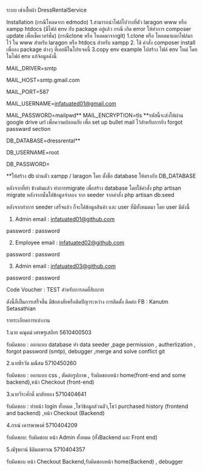 ﻿ระบบ เช่าเสื้อผ้า DressRentalService


Installation
(กรณีโหลดจาก edmodo)
1.สามารถนำไฟล์ไปวางที่ตัว laragon www หรือ xampp htdocs 
(มีไฟล์ env กับ package อยู่แล้ว กรณี เกิด error ให้ทำการ composer update เพื่อเช็คเวอร์ชั่น)
(กรณีclone หรือ โหลดมาจากgit)
1.clone หรือ โหลดมาแตกไฟล์มาไว้ ใน www สำหรับ laragon หรือ htdocs สำหรับ xampp
2. ใช้ คำสั่ง composer install เพื่อลง package ต่างๆ ที่เคยมีในโปรเจคนี้
3.copy env example ไปสร้าง ไฟล์ env ใหม่
โดยในไฟล์  env แก้จ้อมูลดังนี้


MAIL_DRIVER=smtp

MAIL_HOST=smtp.gmail.com

MAIL_PORT=587

MAIL_USERNAME=infatuated01@gmail.com

MAIL_PASSWORD=mailpwd**
MAIL_ENCRYPTION=tls
**รหัสนี้จะส่งให้ผ่าน google drive url เพื่อความปลอดภัย
เพื่อ set up bullet mail ไว้สำหรับการยิง forgot passward section

DB_DATABASE=dressrental**

DB_USERNAME=root

DB_PASSWORD=

**ให้สร้าง db ผ่านตัว xampp / laragon โดย ตั้งชื่อ database ให้ตรงกับ DB_DATABASE

หลังจากที่ทำ ข้างต้นแล้ว
ทำการmigrate เพื่อสร้าง database โดยใช้คำสั่ง php artisan migrate 
หลังจากนั้นใส่ข้อมูลจำลอง จาก seeder จากคำสั่ง php artisan db:seed

หลังจากทำการ seeder เสร็จแล้ว ก็จะได้ข้อมูลสินค้า และ user ที่มีทั้งหมดมา โดย user มีดังนี้
1. Admin
email : infatuated01@github.com 

password : password

2. Employee
email : infatuated02@github.com 

password : password

3. Admin
email : infatuated03@github.com 

password : password

Code Voucher : TEST สำหรับการลดยี่สิบบาท

ดังนี้ก็เป็นการเสร็จสิ้น
มีข้อสงสัยหรือติดปัญาระหว่าง การติดตั้ง ติดต่อ FB : Kanutm Setasathian


รายระเอียดการแบ่งงาน

1.นาย คณุตม์ เศรษฐเสถียร 5610400503
 
รับผิดชอบ : ออกแบบ database ทำ data seeder ,page permission , autherlization , forgot password (smtp), debugger ,merge and solve conflict git 

2.นายธีรวัต มณีสม 5710450260

รับผิดชอบ : ออกแบบ css , ตัดต่อรูปภาพ , รับผิดชอบหน้า home(front-end and some backend),หน้า Checkout (front-end)

3.นายวีระศักดิ์ มาลัยทอง 5710404641

รับผิดชอบ : ทำหน้า login ทั้งหมด ,โชว์ข้อมูลส่วนตัว,โชว์ purchased history (frontend and backend) ,หน้า Checkout (Backend) 

4.กรณ์ เคารพาพงศ์ 5710404209

รับผิดชอบ: รับผิดชอบ หน้า Admin ทั้งหมด (ทั้งBackend และ Front end)

5.ณัฐธยาน์ ธิติมลพรรณ 5710404357

รับผิดชอบ หน้า Checkout Backend,รับผิดชอบหน้า home(Backend) , debugger

